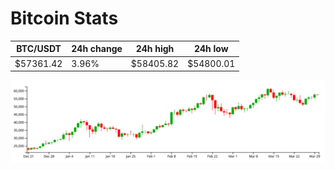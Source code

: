 # Bitcoin Stats

BTC/USDT|24h change|24h high|24h low|
|---|---|---|---|
|$57361.42|3.96%|$58405.82|$54800.01|

<img src="./chart.svg">
